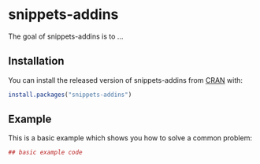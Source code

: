 # snippets-addins

The goal of snippets-addins is to ...

## Installation

You can install the released version of snippets-addins from [CRAN](https://CRAN.R-project.org) with:

``` r
install.packages("snippets-addins")
```

## Example

This is a basic example which shows you how to solve a common problem:

``` r
## basic example code
```

